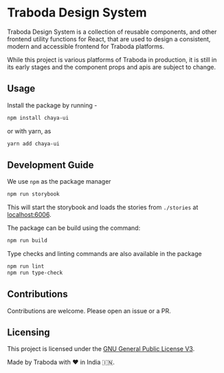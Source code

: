 # Traboda Design System

Traboda Design System is a collection of reusable components, and other frontend utility functions for React, 
that are used to design a consistent, modern and accessible frontend for Traboda platforms.

While this project is various platforms of Traboda in production, it is still in its early stages and 
the component props and apis are subject to change.

## Usage

Install the package by running - 
```bash
npm install chaya-ui
```
or with yarn, as 
```bash
yarn add chaya-ui
```

## Development Guide

We use `npm` as the package manager

```bash
npm run storybook
```

This will start the storybook and loads the stories from `./stories` at [localhost:6006](http://localhost:6006).

The package can be build using the command:

```bash
npm run build
```

Type checks and linting commands are also available in the package

```bash
npm run lint
npm run type-check
```

## Contributions

Contributions are welcome. Please open an issue or a PR.

## Licensing

This project is licensed under the [GNU General Public License V3](LICENSE).

Made by Traboda with ❤️ in India 🇮🇳.